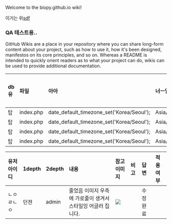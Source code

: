 Welcome to the biopy.github.io wiki!

이거는 위[sdf](www.daum.net)

### QA 테스트용.. 
GitHub Wikis are a place in your repository where you can share long-form content about your project, such as how to use it, how it's been designed, manifestos on its core principles, and so on. Whereas a README is intended to quickly orient readers as to what your project can do, wikis can be used to provide additional documentation.


| db유 | 파일 | 아아 | 너ㅡ일 | 외주확인 | 개발확인  | 기획 확인  |
|:--- |:--- |:--- |:--- |:--- |:--- |:--- |
| 탑 |  index.php  | date_default_timezone_set('Korea/Seoul');  | Asia/Seoul |  | | |
| 탑 |  index.php  | date_default_timezone_set('Korea/Seoul');  | Asia/Seoul |  | | |
| 탑 |  index.php  | date_default_timezone_set('Korea/Seoul');  | Asia/Seoul |  | | |
| 탑 |  index.php  | date_default_timezone_set('Korea/Seoul');  | Asia/Seoul |  | | |


| 유저아이디	| 1depth	| 2depth	| 내용	| 참고이미지	| 비고	| 답변	|적용여부 |
|:--- |:--- |:--- |:--- |:--- |:--- |:--- |:--- |
| ㄴㅇㄹㄴㅇ | 던젼 | admin | 줄었음 이미지 우측에 가로줄이 생겨서 스타일잉 어글러 집니다.   | ![](http://icon.daumcdn.net/w/icon/1409/02/180835581.jpg)|  | 수정완료 | | 




